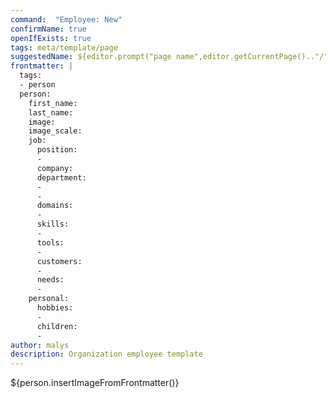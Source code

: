 ```yaml
---
command:  "Employee: New"
confirmName: true
openIfExists: true
tags: meta/template/page
suggestedName: ${editor.prompt("page name",editor.getCurrentPage().."/")}
frontmatter: |
  tags: 
  - person
  person:
    first_name:   
    last_name: 
    image: 
    image_scale:
    job:
      position: 
      - 
      company: 
      department: 
      - 
      - 
      domains: 
      -  
      skills:
      - 
      tools:
      - 
      customers:
      - 
      needs:
      - 
    personal:
      hobbies:
      - 
      children:
      - 
author: malys
description: Organization employee template
---
```

${person.insertImageFromFrontmatter()}
